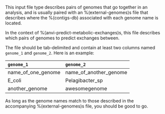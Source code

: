 This input file type describes pairs of genomes that go together in an analysis, and is usually paired with an %(external-genomes)s file that describes where the %(contigs-db) associated with each genome name is located.

In the context of %(anvi-predict-metabolic-exchanges)s, this file describes which pairs of genomes to predict exchanges between.

The file should be tab-delimited and contain at least two columns named `genome_1` and `genome_2`. Here is an example:

|**`genome_1`**|**`genome_2`**|
|:--|:--|
|name_of_one_genome|name_of_another_genome|
|E_coli|Pelagibacter_sp|
|another_genome|awesomegenome|

As long as the genome names match to those described in the accompanying %(external-genomes)s file, you should be good to go.
